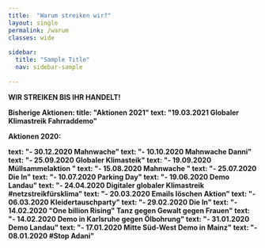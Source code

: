 ```yaml
---
title:  "Warum streiken wir?"
layout: single
permalink: /warum
classes: wide
        
sidebar:
  title: "Sample Title"
  nav: sidebar-sample
    
---
```


<b>WIR STREIKEN BIS IHR HANDELT!<b>

Bisherige Aktionen:
title: "Aktionen 2021"
text: "19.03.2021 Globaler Klimastreik Fahrraddemo"


Aktionen 2020:

text: "- 30.12.2020 Mahnwache" 
text: "- 10.10.2020 Mahnwache Danni"
text: "- 25.09.2020 Globaler Klimasteik"
text: "- 19.09.2020 Müllsammelaktion "
text: "- 15.08.2020 Mahnwache "
text: "- 25.07.2020 Die In"
text: "- 10.07.2020 Parking Day"
text: "- 19.06.2020 Demo Landau"
text: "- 24.04.2020 Digitaler globaler Klimastreik #netzstreikfürsklima"
text: "- 20.03.2020 Emails löschen Aktion"
text: "- 06.03.2020 Kleidertauschparty"
text: "- 29.02.2020 Die In"
text: "- 14.02.2020 "One billion Rising" Tanz gegen Gewalt gegen Frauen"
text: "- 14.02.2020 Demo in Karlsruhe gegen Ölbohrung"
text: "- 31.01.2020 Demo Landau"
text: "- 17.01.2020 Mitte Süd-West Demo in Mainz"
text: "- 08.01.2020 #Stop Adani"

